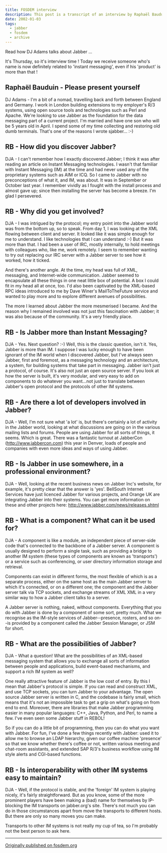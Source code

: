 ```yaml
---
title: FOSDEM interview
description: This post is a transcript of an interview by Raphaël Bauduin for FOSDEM.
date: 2002-01-03
tags:
  - jabber
  - fosdem
  - archive
---
```


Read how DJ Adams talks about Jabber ...

It's Thursday, so it's interview time ! Today we receive someone who's name is now definitely related to 'instant messaging', even if his 'product' is more than that !

## Raphaël Bauduin - Please present yourself

DJ Adams - I'm a bit of a nomad, travelling back and forth between England and Germany. I work in London building extensions to my employer's R/3 systems, using open source tools and technologies such as Perl and Apache. We're looking to use Jabber as the foundation for the data messaging part of a current project. I'm married and have one son who will be 5 years old in April. I spend some of my time collecting and restoring old dumb terminals. That's one of the reasons I wrote sjabber... :-)

## RB - How did you discover Jabber?

DJA - I can't remember how I exactly discovered Jabber; I think it was after reading an article on Instant Messaging technologies. I wasn't that familiar with Instant Messaging (IM) at the time and had never used any of the proprietary systems such as AIM or ICQ. So I came to Jabber with no preconceptions of what it, and IM, was about. It was in September or October last year. I remember vividly as I fought with the install process and almost gave up; since then installing the server has become a breeze. I'm glad I persevered.

## RB - Why did you get involved?

DJA - I was intrigued by the protocol; my entry point into the Jabber world was from the bottom up, so to speak. From day 1, I was looking at the XML flowing between client and server. It looked like it was simple enough for me to understand. I like technologies that I can understand :-) But it was more than that. I had been a user of IRC, mostly internally, to hold meetings with colleagues who, like me, work remotely. I seem to remember wanting to try out replacing our IRC server with a Jabber server to see how it worked, how it ticked.

And there's another angle. At the time, my head was full of XML, messaging, and Internet-wide communication. Jabber seemed to encapsulate all these things in one neat little box of potential. A box I could fit in my head all at once, too. I'd also been captivated by the XML-based RPC ideas introduced to me by Dave Winer's MailToTheFuture service and wanted to play more and to explore different avenues of possibilities.

The more I learned about Jabber the more mesmerised I became. And the reason why I remained involved was not just this fascination with Jabber; it was also because of the community. It's a very friendly place.

## RB - Is Jabber more than Instant Messaging?

DJA - Yes. Next question? :-) Well, this is the classic question, isn't it. Yes, Jabber is more than IM. I suppose I was lucky enough to have been ignorant of the IM world when I discovered Jabber, but I've always seen Jabber, first and foremost, as a messaging technology and an architecture, a system, for building systems that take part in messaging. Jabber isn't just a protocol, of course. It's also not just an open source server. If you look at how the server is built, it's very modular, and very easy to add on components to do whatever you want...not just to translate between Jabber's open protocol and the protocols of other IM systems.

## RB - Are there a lot of developers involved in Jabber?

DJA - Well, I'm not sure what 'a lot' is, but there's certainly a lot of activity in the Jabber world, looking at what discussions are going on in the various mailing lists and forums. People are using Jabber for all sorts of things, it seems. Which is great. There was a fantastic turnout at JabberCon (http://www.jabbercon.com) this year in Denver, loads of people and companies with even more ideas and ways of using Jabber.

## RB - Is Jabber in use somewhere, in a professional environment?

DJA - Well, looking at the recent business news on Jabber Inc's website, for example, it's pretty clear that the answer is 'yes'. BellSouth Internet Services have just licenced Jabber for various projects, and Orange UK are integrating Jabber into their systems. You can get more information on these and other projects here:
http://www.jabber.com/news/releases.shtml

## RB - What is a component? What can it be used for?

DJA - A component is like a module, an independent piece of server-side code that's connected to the backbone of a Jabber server. A component is usually designed to perform a single task, such as providing a bridge to another IM system (these types of components are known as 'transports') or a service such as conferencing, or user directory information storage and retrieval.

Components can exist in different forms, the most flexible of which is as a separate process, either on the same host as the main Jabber server to which it's connected, or on a different one; the component and the Jabber server talk via TCP sockets, and exchange streams of XML XML in a very similar way to how a Jabber client talks to a server.

A Jabber server is nothing, naked, without components. Everything that you do with Jabber is done by a component of some sort, pretty much. What we recognise as the IM-style services of Jabber--presence, rosters, and so on--is provided by a component called the Jabber Session Manager, or JSM for short.

## RB - What are the possibilities of Jabber?

DJA - What a question! What are the possibilities of an XML-based messaging system that allows you to exchange all sorts of information between people and applications, build event-based mechanisms, and support a rich IM system as well?

One really attractive feature of Jabber is the low cost of entry. By this I mean that Jabber's protocol is simple. If you can read and construct XML, and use TCP sockets, you can turn Jabber to your advantage. The open source Jabber server is written in C, and the codebase is fairly small, which means that it's not an impossible task to get a grip on what's going on from end to end. Moreover, there are libraries that make Jabber programming easier in many popular languages: C++, Java, Python, and Perl, to name a few. I've even seen some Jabber stuff in REBOL!

So if you can do a little bit of programming, then you can do what you want with Jabber. For fun, I've done a few things recently with Jabber: used it to allow me to browse an LDAP hierarchy, given our coffee machine 'presence' so that we know whether there's coffee or not, written various meeting and chat-room assistants, and extended SAP R/3's business workflow using IM style alerts and CGI-based functions.

## RB - Is interoperability with other IM systems easy to maintain?

DJA - Well, if the protocol is stable, and the 'foreign' IM system is playing nicely, it's fairly straightforward. But as you know, some of the more prominent players have been making a (bad) name for themselves by IP-blocking the IM transports on jabber.org's site. There's not much you can do in those circumstances apart from move the transports to different hosts. But there are only so many moves you can make.

Transports to other IM systems is not really my cup of tea, so I'm probably not the best person to ask here.

---

[Originally published on fosdem.org](https://web.archive.org/web/20020810194334/http://www.fosdem.org/interviews/1574.html)
